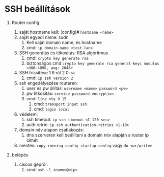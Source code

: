 # SSH beállítások
1) Router config
   1) saját hostname kell: (config)# `hostname <name>`
   2) saját egyedi name: sudn
      1) Kell saját domain name, és hostname
      2) cmd: `ip domain-name <test.lan>`
   3) SSH generálás és titkosítás: RSA algoritmus
      1) cmd: `crypto key generate rsa`
      2) biztonságos cmd `crypto key generate rsa general-keys modulus <360-4096, avg: 2048>`
   4) SSH frissítése 1.9 ről 2.0-ra
      1) cmd: `ip ssh version 2`
   5) ssh engedélyezése routeren:
      1) user és pw állítás: `username <name> password <pw>`
      2) pw titkosítás: `service password-encryption`
      3) cmd: `line vty 0 15`
         1) cmd: `transport input ssh`
         2) cmd: `login local`
   6) védelem:
      1) ssh timeout: `ip ssh timeout <1-120 sec>`
      2) auth retrie: `ip ssh authentication-retries <1-10>`
   7) domain név alapon csatlakozás: 
      1) dns szerveren kell beállítani a domain név alapján a router ip címét
   8) mentés: `copy running-config startup-config` vagy `do <wr/write>`

2) belépés
   1) ciscos gépről:
      1) cmd: `ssh -l <name>@<ip>`